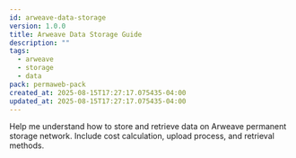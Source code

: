 ```yaml
---
id: arweave-data-storage
version: 1.0.0
title: Arweave Data Storage Guide
description: ""
tags:
  - arweave
  - storage
  - data
pack: permaweb-pack
created_at: 2025-08-15T17:27:17.075435-04:00
updated_at: 2025-08-15T17:27:17.075435-04:00
---
```


Help me understand how to store and retrieve data on Arweave permanent storage network. Include cost calculation, upload process, and retrieval methods.
